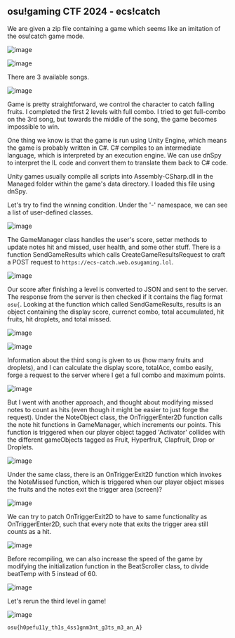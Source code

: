 ## osu!gaming CTF 2024 - ecs!catch

We are given a zip file containing a game which seems like an imitation of the osu!catch game mode. 

![image](https://github.com/jiayuchann/jiayuchann.github.io/assets/58498244/1378a184-b632-44da-a41b-2625908b6d9a)

![image](https://github.com/jiayuchann/jiayuchann.github.io/assets/58498244/4a0e5637-1da2-4436-88f3-b57d21b9ac7c)

There are 3 available songs.

![image](https://github.com/jiayuchann/jiayuchann.github.io/assets/58498244/cfc9dbbe-3782-4309-83eb-f6819d4e7f08)

Game is pretty straightforward, we control the character to catch falling fruits. I completed the first 2 levels with full combo.
I tried to get full-combo on the 3rd song, but towards the middle of the song, the game becomes impossible to win.

One thing we know is that the game is run using Unity Engine, which means the game is probably written in C#.
C# compiles to an intermediate language, which is interpreted by an execution engine. We can use dnSpy to interpret the IL code and convert them to translate them back to C# code.

Unity games usually compile all scripts into Assembly-CSharp.dll in the Managed folder within the game's data directory. I loaded this file using dnSpy.

Let's try to find the winning condition. 
Under the '-' namespace, we can see a list of user-defined classes.

![image](https://github.com/jiayuchann/jiayuchann.github.io/assets/58498244/bd423758-ccb7-420d-8017-f65c045a56f3)

The GameManager class handles the user's score, setter methods to update notes hit and missed, user health, and some other stuff. There is a function SendGameResults which calls CreateGameResultsRequest to craft a POST request to `https://ecs-catch.web.osugaming.lol`. 

![image](https://github.com/jiayuchann/jiayuchann.github.io/assets/58498244/090b572b-e066-4ff9-8b96-356081396340)

Our score after finishing a level is converted to JSON and sent to the server. The response from the server is then checked if it contains the flag format `osu{`. Looking at the function which called SendGameResults, results is an object containing the display score, currenct combo, total accumulated, hit fruits, hit droplets, and total missed.

![image](https://github.com/jiayuchann/jiayuchann.github.io/assets/58498244/e742e83c-0a74-4970-82e8-369dbae86f35)

![image](https://github.com/jiayuchann/jiayuchann.github.io/assets/58498244/b8382468-417a-4896-b8e0-8fea15524f4d)

Information about the third song is given to us (how many fruits and droplets), and I can calculate the display score, totalAcc, combo easily, forge a request to the server where I get a full combo and maximum points.

![image](https://github.com/jiayuchann/jiayuchann.github.io/assets/58498244/d17a0070-e202-4556-acc9-d84b022f0226)

But I went with another approach, and thought about modifying missed notes to count as hits (even though it might be easier to just forge the request). Under the NoteObject class, the OnTriggerEnter2D function calls the note hit functions in GameManager, which increments our points. This function is triggered when our player object tagged 'Activator' collides with the different gameObjects tagged as Fruit, Hyperfruit, Clapfruit, Drop or Droplets.

![image](https://github.com/jiayuchann/jiayuchann.github.io/assets/58498244/4a60f76d-c897-4bad-8e5a-0ac0be03021c)

Under the same class, there is an OnTriggerExit2D function which invokes the NoteMissed function, which is triggered when our player object misses the fruits and the notes exit the trigger area (screen)? 

![image](https://github.com/jiayuchann/jiayuchann.github.io/assets/58498244/f617d3fe-b4e8-4b40-8d1c-cb411a271688)

We can try to patch OnTriggerExit2D to have to same functionality as OnTriggerEnter2D, such that every note that exits the trigger area still counts as a hit.

![image](https://github.com/jiayuchann/jiayuchann.github.io/assets/58498244/e4ed35e4-27fc-4294-9071-adaad4d897d3)

Before recompiling, we can also increase the speed of the game by modifying the initialization function in the BeatScroller class, to divide beatTemp with 5 instead of 60.

![image](https://github.com/jiayuchann/jiayuchann.github.io/assets/58498244/c0d29a21-70f3-42d2-b6ea-f4a083100322)

Let's rerun the third level in game!

![image](https://github.com/jiayuchann/jiayuchann.github.io/assets/58498244/ad184135-08e2-4495-8518-de3ab0614860)

`osu{h0pefu11y_th1s_4ss1gnm3nt_g3ts_m3_an_A}`
